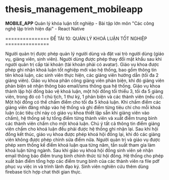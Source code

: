 # thesis_management_mobileapp
__MOBILE_APP__ Quản lý khóa luận tốt nghiệp - Bài tập lớn môn "Các công nghệ lập trình hiện đại" - React Native

=============== ĐỀ TÀI 10: QUẢN LÝ KHOÁ LUẬN TỐT NGHIỆP ===============

Người quản trị được phép quản lý người dùng và đặt vai trò người dùng (giáo vụ, giảng viên, sinh viên). Người dùng được phép thay đổi mật khẩu sau khi người quản trị cấp tài khoản (tài khoản phải có avatar). Giáo vụ khoa được phép ghi nhận khoá luận tốt nghiệp mới vào hệ thống, bao gồm thông tin tên khoá luận, các sinh viên thực hiện, các giảng viên hướng dẫn (tối đa 2 giảng viên). Giáo vụ khoa phân công giảng viên phản biện, khi đó giảng viên phản biện sẽ nhận thông báo email/sms thông qua hệ thống. Giáo vụ khoa thành lập hội đồng bảo vệ khoá luận, một hội đồng tổi thiểu 3, tối đa 5 giảng viên, trong đó có 1 chủ tịch, 1 thư ký, 1 phản biện và các thành viên (nếu có). Một hội đồng có thể chấm điểm cho tối đa 5 khoá luận. Khi chấm điểm các giảng viên đăng nhập vào hệ thống và ghi điểm từng tiêu chí cho mỗi khoá luận (các tiêu chí này có giáo vụ khoa thiết lập sẵn khi giảng viên vào chấm), hệ thống sẽ tự tổng điểm từng thành viên và xuất điểm trung bình các thành viên chấm cho một khoá luận. Chú ý tất cả thông tin điểm giảng viên chấm cho khoá luận đều phải được hệ thống ghi nhận lại. Sau khi hội đồng kết thúc, giáo vụ khoa được phép khoá hội đồng lại, khi đó các giảng viên không được phép chỉnh sửa điểm nữa. Người quản trị và giáo vụ được phép xem thống kế điểm khoá luận qua từng năm, tần suất tham gia làm khoá luận từng ngành. Sau khi giáo vụ khoá hội đồng sinh viên sẽ nhận email thông báo điểm trung bình chính thức từ hội đồng. Hệ thống cho phép xuất bản điểm tổng hợp các điểm trung bình của các thành viên ra file pdf phục vụ việc in và trình lãnh đạo ký. Sinh viên nghiên cứu thêm dùng firebase tích hợp chat thời gian thực.
